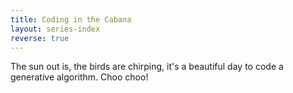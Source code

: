 ```yaml
---
title: Coding in the Cabana
layout: series-index
reverse: true
---
```


The sun out is, the birds are chirping, it's a beautiful day to code a generative algorithm. Choo choo!
